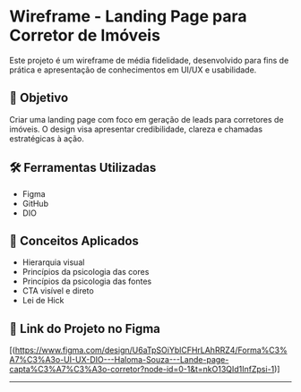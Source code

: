 # Wireframe - Landing Page para Corretor de Imóveis

Este projeto é um wireframe de média fidelidade, desenvolvido para fins de prática e apresentação de conhecimentos em UI/UX e usabilidade.

## 🎯 Objetivo
Criar uma landing page com foco em geração de leads para corretores de imóveis. O design visa apresentar credibilidade, clareza e chamadas estratégicas à ação.

## 🛠 Ferramentas Utilizadas
- Figma
- GitHub
- DIO
  
## 🧠 Conceitos Aplicados
- Hierarquia visual
- Princípios da psicologia das cores
- Princípios da psicologia das fontes
- CTA visível e direto
- Lei de Hick


## 🔗 Link do Projeto no Figma
[(https://www.figma.com/design/U6aTpSOiYblCFHrLAhRRZ4/Forma%C3%A7%C3%A3o-UI-UX-DIO---Haloma-Souza---Lande-page-capta%C3%A7%C3%A3o-corretor?node-id=0-1&t=nkO13QId1InfZpsi-1)]

---

